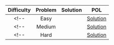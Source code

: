| Difficulty | Problem | Solution | POL |
| :--------: | :-----: | :------: | :-: |
<!-- | Easy | []() | [Solution]() |  | -->
<!-- | Medium | []() | [Solution]() |  | -->
<!-- | Hard | []() | [Solution]() |  | -->